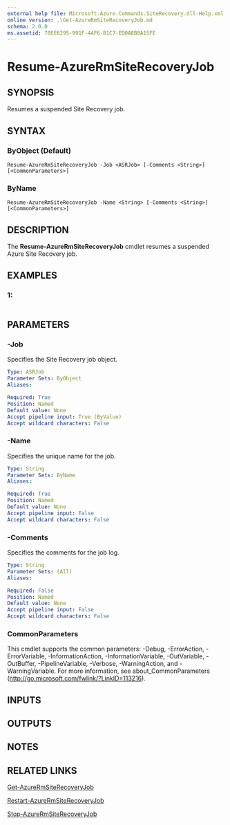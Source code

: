 ```yaml
---
external help file: Microsoft.Azure.Commands.SiteRecovery.dll-Help.xml
online version: .\Get-AzureRmSiteRecoveryJob.md
schema: 2.0.0
ms.assetid: 78EE6295-991F-44F6-B1C7-ED0A8B8A15FE
---
```


# Resume-AzureRmSiteRecoveryJob

## SYNOPSIS
Resumes a suspended Site Recovery job.

## SYNTAX

### ByObject (Default)
```
Resume-AzureRmSiteRecoveryJob -Job <ASRJob> [-Comments <String>] [<CommonParameters>]
```

### ByName
```
Resume-AzureRmSiteRecoveryJob -Name <String> [-Comments <String>] [<CommonParameters>]
```

## DESCRIPTION
The **Resume-AzureRmSiteRecoveryJob** cmdlet resumes a suspended Azure Site Recovery job.

## EXAMPLES

### 1:
```

```

## PARAMETERS

### -Job
Specifies the Site Recovery job object.

```yaml
Type: ASRJob
Parameter Sets: ByObject
Aliases: 

Required: True
Position: Named
Default value: None
Accept pipeline input: True (ByValue)
Accept wildcard characters: False
```

### -Name
Specifies the unique name for the job.

```yaml
Type: String
Parameter Sets: ByName
Aliases: 

Required: True
Position: Named
Default value: None
Accept pipeline input: False
Accept wildcard characters: False
```

### -Comments
Specifies the comments for the job log.

```yaml
Type: String
Parameter Sets: (All)
Aliases: 

Required: False
Position: Named
Default value: None
Accept pipeline input: False
Accept wildcard characters: False
```

### CommonParameters
This cmdlet supports the common parameters: -Debug, -ErrorAction, -ErrorVariable, -InformationAction, -InformationVariable, -OutVariable, -OutBuffer, -PipelineVariable, -Verbose, -WarningAction, and -WarningVariable. For more information, see about_CommonParameters (http://go.microsoft.com/fwlink/?LinkID=113216).

## INPUTS

## OUTPUTS

## NOTES

## RELATED LINKS

[Get-AzureRmSiteRecoveryJob](.\Get-AzureRmSiteRecoveryJob.md)

[Restart-AzureRmSiteRecoveryJob](.\Restart-AzureRmSiteRecoveryJob.md)

[Stop-AzureRmSiteRecoveryJob](.\Stop-AzureRmSiteRecoveryJob.md)


